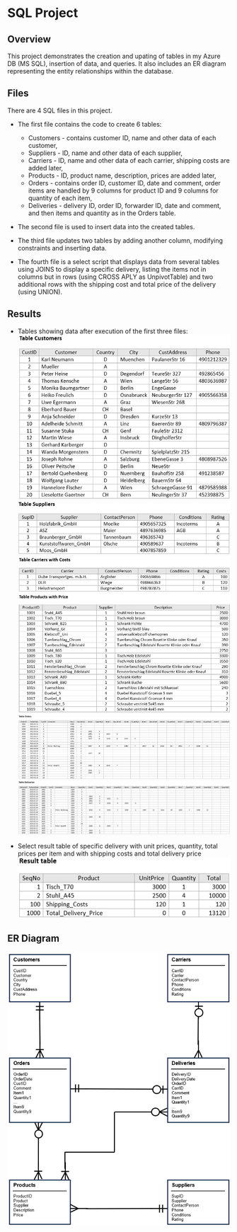 # SQL Project

## Overview

This project demonstrates the creation and upating of tables in my Azure DB (MS SQL), insertion of data, and queries. It also includes an ER diagram representing the entity relationships within the database.

## Files

There are 4 SQL files in this project. 

- The first file contains the code to create 6 tables: 

    - Customers - contains customer ID, name and other data of each customer,
    - Suppliers - ID, name and other data of each supplier,
    - Carriers - ID, name and other data of each carrier, shipping costs are added later,
    - Products - ID, product name, description, prices are added later,
    - Orders - contains order ID, customer ID, date and comment, order items are handled by 9 columns for product ID and 9 columns for quantity of each item,
    - Deliveries - delivery ID, order ID, forwarder ID, date and comment, and then items and quantity as in the Orders table.

- The second file is used to insert data into the created tables.

- The third file updates two tables by adding another column, modifying constraints and inserting data.

- The fourth file is a select script that displays data from several tables using JOINS to display a specific delivery, listing the items not in columns but in rows (using CROSS APLY as UnpivotTable) and two additional rows with the shipping cost and total price of the delivery (using UNION).

## Results

- Tables showing data after execution of the first three files:
![table Customers](images/SQL_table1_Customers.png)
![table Customers](images/SQL_table2_Suppliers.png)
![table Customers](images/SQL_table3_Carriers.png)
![table Customers](images/SQL_table4_Products.png)
![table Customers](images/SQL_table5_Orders.png)
![table Customers](images/SQL_table6_Deliveries.png)

- Select result table of specific delivery with unit prices, quantity, total prices per item and with shipping costs and total delivery price
![Select result](images/SQL_table7_select_result.png)

## ER Diagram

![ER diagram](images/ERDiagram.png)




